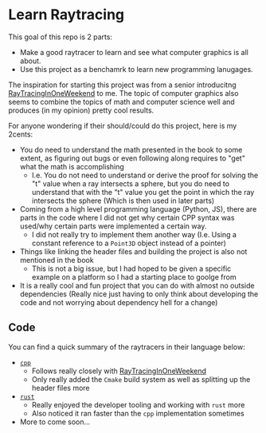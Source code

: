# Learn Raytracing

This goal of this repo is 2 parts:

- Make a good raytracer to learn and see what computer graphics is all about.
- Use this project as a benchamrk to learn new programming lanugages.

The inspiration for starting this project was from a senior introducitng [RayTracingInOneWeekend](https://raytracing.github.io/books/RayTracingInOneWeekend.html) to me. The topic of computer graphics also seems to combine the topics of math and computer science well and produces (in my opinion) pretty cool results.

For anyone wondering if their should/could do this project, here is my 2cents:

- You do need to understand the math presented in the book to some extent, as figuring out bugs or even following along requires to "get" what the math is accomplishing
  - I.e. You do not need to understand or derive the proof for solving the "t" value when a ray intersects a sphere, but you do need to understand that with the "t" value you get the point in which the ray intersects the sphere (Which is then used in later parts)
- Coming from a high level programming language (Python, JS), there are parts in the code where I did not get why certain CPP syntax was used/why certain parts were implemented a certain way.
  - I did not really try to implement them another way (I.e. Using a constant reference to a `Point3D` object instead of a pointer)
- Things like linking the header files and building the project is also not mentioned in the book
  - This is not a big issue, but I had hoped to be given a specific example on a platform so I had a starting place to goolge from
- It is a really cool and fun project that you can do with almost no outside dependencies (Really nice just having to only think about developing the code and not worrying about dependency hell for a change)

## Code

You can find a quick summary of the raytracers in their language below:

- [`cpp`](./cpp)
  - Follows really closely with [RayTracingInOneWeekend](https://raytracing.github.io/books/RayTracingInOneWeekend.html)
  - Only really added the `Cmake` build system as well as splitting up the header files more
- [`rust`](./rust)
  - Really enjoyed the developer tooling and working with `rust` more
  - Also noticed it ran faster than the `cpp` implementation sometimes
- More to come soon...
